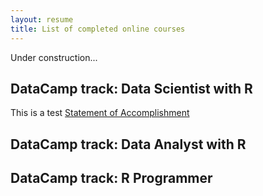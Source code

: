 ```yaml
---
layout: resume
title: List of completed online courses
---
```


Under construction...

## DataCamp track: Data Scientist with R

This is a test [Statement of Accomplishment](https://emoor.github.io/datacamp/DCdatascientistR.pdf)

## DataCamp track: Data Analyst with R

## DataCamp track: R Programmer



